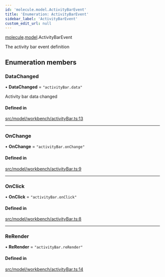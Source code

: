 ```yaml
---
id: 'molecule.model.ActivityBarEvent'
title: 'Enumeration: ActivityBarEvent'
sidebar_label: 'ActivityBarEvent'
custom_edit_url: null
---
```


[molecule](../namespaces/molecule).[model](../namespaces/molecule.model).ActivityBarEvent

The activity bar event definition

## Enumeration members

### DataChanged

• **DataChanged** = `"activityBar.data"`

Activity bar data changed

#### Defined in

[src/model/workbench/activityBar.ts:13](https://github.com/DTStack/molecule/blob/b5324fcf/src/model/workbench/activityBar.ts#L13)

---

### OnChange

• **OnChange** = `"activityBar.onChange"`

#### Defined in

[src/model/workbench/activityBar.ts:9](https://github.com/DTStack/molecule/blob/b5324fcf/src/model/workbench/activityBar.ts#L9)

---

### OnClick

• **OnClick** = `"activityBar.onClick"`

#### Defined in

[src/model/workbench/activityBar.ts:8](https://github.com/DTStack/molecule/blob/b5324fcf/src/model/workbench/activityBar.ts#L8)

---

### ReRender

• **ReRender** = `"activityBar.reRender"`

#### Defined in

[src/model/workbench/activityBar.ts:14](https://github.com/DTStack/molecule/blob/b5324fcf/src/model/workbench/activityBar.ts#L14)
